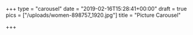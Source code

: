 +++
type = "carousel"
date = "2019-02-16T15:28:41+00:00"
draft = true
pics = ["/uploads/women-898757_1920.jpg"]
title = "Picture Carousel"

+++
